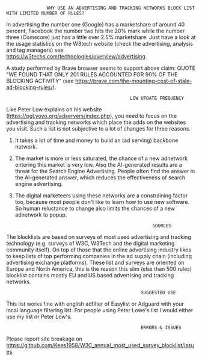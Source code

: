                   WHY USE AN ADVERTISING AND TRACKING NETWORKS BLOCK LIST WITH LIMITED NUMBER OF RULES? 
In advertising the number one (Google) has a marketshare of around 40 percent, Facebook the number two hits the 20% mark while the number three (Comscore) just has a little over 2.5% marketshare. Just have a look at the usage statistics on the W3tech website (check the advertising, analysis and tag managers) see https://w3techs.com/technologies/overview/advertising. 

A study performed by Brave browser seems to support above claim: QUOTE "WE FOUND THAT ONLY 201 RULES ACCOUNTED FOR 90% OF THE BLOCKING ACTIVITY" (see https://brave.com/the-mounting-cost-of-stale-ad-blocking-rules/).

                                                  LOW UPDATE FREQUENCY
Like Peter Low explains on his website (https://pgl.yoyo.org/adservers/index.php), you need to focus on the advertising and tracking networks which place the adds on the websites you visit. Such a list is not subjective to a lot of changes for three reasons. 

1. It takes a lot of time and money to build an (ad serving) backbone network. 

2. The market is more or less saturated, the chance of a new adnetwork entering this market is very low. Also the AI-generated results are a threat for the Search Engine Advertising. People often find the answer in the AI-generated answer, which reduces the effectiveness of search engine advertising.  

3. The digital marketeers using these networks are a constraining factor too, because most people don't like to learn how to use new software. So human reluctance to change also limits the chances of a new adnetwork to popup. 

                                                          SOURCES
The blocklists are based on surveys of most used advertising and tracking technology (e.g. surveys of W3C, W3Tech and the digital marketing community itself). On top of those that the online advertising industry likes to keep lists of top performing companies in the ad supply chain (including advertising exchange platforms). These list and surveys are oriented on Europe and North America, this is the reason this slim (elss than 500 rules) blocklist contains mostly EU and US based advertising and tracking networks. 

                                                      SUGGESTED USE

This list works fine with english adfilter of Easylist or Adguard with your local language filtering list. For people using Peter Lowe's list I would either use my list or Peter Low's.

                                                      ERRORS & ISSUES
Please report site breakage on https://github.com/Kees1958/W3C_annual_most_used_survey_blocklist/issues.
